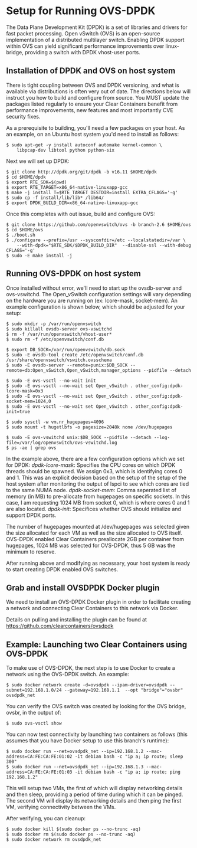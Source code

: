 # Setup for Running OVS-DPDK

The Data Plane Development Kit (DPDK) is a set of libraries and drivers for fast packet processing.  Open vSwitch (OVS) is an open-source implementation of a distributed multilayer switch.  Enabling DPDK support within OVS can yield significant performance improvements over linux-bridge, providing a switch with DPDK vhost-user ports.

## Installation of DPDK and OVS on host system

There is tight coupling between OVS and DPDK versioning, and what is available via distributions is often very out of date.  The directions below will instruct you how to build and configure from source. You MUST update the packages listed regularly to ensure your Clear Containers benefit from performance improvements, new features and most importantly CVE security fixes.

As a prerequisite to building, you'll need a few packages on your host.  As an example, on an Ubuntu host system you'd need to install as follows:
```
$ sudo apt-get -y install autoconf automake kernel-common \
    libpcap-dev libtool python python-six
```

Next we will set up DPDK:
```
$ git clone http://dpdk.org/git/dpdk -b v16.11 $HOME/dpdk
$ cd $HOME/dpdk
$ export RTE_SDK=$(pwd)
$ export RTE_TARGET=x86_64-native-linuxapp-gcc
$ make -j install T=$RTE_TARGET DESTDIR=install EXTRA_CFLAGS='-g'
$ sudo cp -f install/lib/lib* /lib64/
$ export DPDK_BUILD_DIR=x86_64-native-linuxapp-gcc
```
Once this completes with out issue, build and configure OVS:
```
$ git clone https://github.com/openvswitch/ovs -b branch-2.6 $HOME/ovs
$ cd $HOME/ovs
$ ./boot.sh
$ ./configure --prefix=/usr --sysconfdir=/etc --localstatedir=/var \
    --with-dpdk="$RTE_SDK/$DPDK_BUILD_DIR"  --disable-ssl --with-debug  CFLAGS='-g'
$ sudo -E make install -j
```

## Running OVS-DPDK on host system
Once installed without error, we'll need to start up the ovsdb-server and ovs-vswitchd. The Open_vSwitch configuration settings will vary depending on the hardware you are running on (ex: lcore-mask, socket-mem). An example configuration is shown below, which should be adjusted for your setup:

```
$ sudo mkdir -p /var/run/openvswitch
$ sudo killall ovsdb-server ovs-vswitchd
$ rm -f /var/run/openvswitch/vhost-user*
$ sudo rm -f /etc/openvswitch/conf.db

$ export DB_SOCK=/var/run/openvswitch/db.sock
$ sudo -E ovsdb-tool create /etc/openvswitch/conf.db /usr/share/openvswitch/vswitch.ovsschema
$ sudo -E ovsdb-server --remote=punix:$DB_SOCK --remote=db:Open_vSwitch,Open_vSwitch,manager_options --pidfile --detach

$ sudo -E ovs-vsctl --no-wait init
$ sudo -E ovs-vsctl --no-wait set Open_vSwitch . other_config:dpdk-lcore-mask=0x3
$ sudo -E ovs-vsctl --no-wait set Open_vSwitch . other_config:dpdk-socket-mem=1024,0
$ sudo -E ovs-vsctl --no-wait set Open_vSwitch . other_config:dpdk-init=true

$ sudo sysctl -w vm.nr_hugepages=4096
$ sudo mount -t hugetlbfs -o pagesize=2048k none /dev/hugepages

$ sudo -E ovs-vswitchd unix:$DB_SOCK --pidfile --detach --log-file=/var/log/openvswitch/ovs-vswitchd.log
$ ps -ae | grep ovs
```
In the example above, there are a few configuration options which we set for DPDK:
*dpdk-lcore-mask*: Specifies the CPU cores on which DPDK threads should be spawned.  We assign 0x3, which is identifying cores 0 and 1.  This was an explicit decision based on the setup of the setup of the host system after monitoring the output of lspci to see which cores are tied to the same NUMA node.
*dpdk-socket-mem*: Comma seperated list of memory (in MB) to pre-allocate from hugepages on specific sockets.  In this case, I am requesting 1024 MB from socket 0, which is where cores 0 and 1 are also located.
*dpdk-init*:  Specifices whether OVS should initialize and support DPDK ports.

The number of hugepages mounted at /dev/hugepages was selected given the size allocated for each VM as well as the size allocated to OVS itself.  OVS-DPDK enabled Clear Containers preallocate 2GB per container from hugepages,  1024 MB was selected for OVS-DPDK, thus 5 GB was the minimum to reserve.

After running above and modifying as necessary, your host system is ready to start creating DPDK enabled OVS switches.

## Grab and install OVSDPDK  Docker plugin
We need to install an OVS-DPDK Docker plugin in order to facilitate creating a network and connecting Clear Containers to this network via Docker.

Details on pulling and installing the plugin can be found at https://github.com/clearcontainers/ovsdpdk

## Example: Launching two Clear Containers using OVS-DPDK

To make use of OVS-DPDK, the next step is to use Docker to create a network using the OVS-DPDK switch.  An example:
```
$ sudo docker network create -d=ovsdpdk --ipam-driver=ovsdpdk --subnet=192.168.1.0/24 --gateway=192.168.1.1  --opt "bridge"="ovsbr" ovsdpdk_net
```
You can verify the OVS switch was created by looking for the OVS bridge, ovsbr, in the output of:
```
$ sudo ovs-vsctl show
```

You can now test connectivity by launching two containers as follows (this assumes that you have Docker setup to use this branch's runtime):
```
$ sudo docker run --net=ovsdpdk_net --ip=192.168.1.2 --mac-address=CA:FE:CA:FE:01:02 -it debian bash -c "ip a; ip route; sleep 300"
$ sudo docker run --net=ovsdpdk_net --ip=192.168.1.3 --mac-address=CA:FE:CA:FE:01:03 -it debian bash -c "ip a; ip route; ping 192.168.1.2"
```
This will setup two VMs, the first of which will display networking details and then sleep, providing a period of time during which it can be pinged.  The second VM will display its networking details and then ping the first VM, verifying connectivity between the VMs.

After verifying, you can cleanup:
```
$ sudo docker kill $(sudo docker ps --no-trunc -aq)
$ sudo docker rm $(sudo docker ps --no-trunc -aq)
$ sudo docker network rm ovsdpdk_net
```

